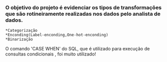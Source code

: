 ### O objetivo do projeto é evidenciar os tipos de  transformações que são rotineiramente realizadas nos dados  pelo analista de dados.


    *Categorização 
    *Enconding(Label-enconding,One-hot-enconding)
    *Binarização
    

O comando 'CASE WHEN' do SQL, que é utilizado para execução de consultas condicionais , foi muito utilizado!
    
